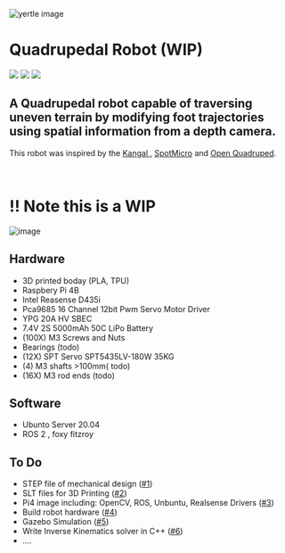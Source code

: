 ![yertle image](https://user-images.githubusercontent.com/12387040/154842903-77c47f65-0455-4f21-bacb-2093f784f7f1.png)

# Quadrupedal Robot (WIP)

<p>
<img src="https://img.shields.io/badge/c++-%2300599C.svg?style=for-the-badge&logo=c%2B%2B&logoColor=white" /> <img src="https://img.shields.io/badge/ros-%230A0FF9.svg?style=for-the-badge&logo=ros&logoColor=white" /> <img src="https://img.shields.io/badge/opencv-%23white.svg?style=for-the-badge&logo=opencv&logoColor=white" /></p>


## A Quadrupedal robot capable of traversing uneven terrain by modifying foot trajectories using spatial information from a depth camera.

This robot was inspired by the <a href="https://grabcad.com/library/diy-quadruped-robot-1">Kangal </a>, <a href="https://spotmicroai.readthedocs.io/en/latest/">SpotMicro</a> and <a href="https://github.com/adham-elarabawy/open-quadruped">Open Quadruped</a>.

</br>

# !! Note this is a WIP 


![image](https://user-images.githubusercontent.com/12387040/154842373-42b3cce0-2450-4362-b23c-a2e9c3eca3d5.png)

## Hardware

* 3D printed boday (PLA, TPU)
* Raspbery Pi 4B
* Intel Reasense D435i
* Pca9685 16 Channel 12bit Pwm Servo Motor Driver
* YPG 20A HV SBEC
* 7.4V 2S 5000mAh 50C LiPo Battery
* (100X) M3 Screws and Nuts
* Bearings (todo)
* (12X) SPT Servo SPT5435LV-180W 35KG
* (4) M3 shafts >100mm( todo)
* (16X) M3 rod ends (todo)

## Software
* Ubunto Server 20.04
* ROS 2 , foxy fitzroy

## To Do
*  STEP file of mechanical design ([#1][i1])
*  SLT files for 3D Printing ([#2][i2])
*  Pi4 image including: OpenCV, ROS, Unbuntu, Realsense Drivers ([#3][i3])
*  Build robot hardware ([#4][i4])
*  Gazebo Simulation ([#5][i5])
*  Write Inverse Kinematics solver in C++ ([#6][i6])
* ....


[i1]: https://github.com/Jerome-Graves/yertle/issues/1
[i2]: https://github.com/Jerome-Graves/yertle/issues/2
[i3]: https://github.com/Jerome-Graves/yertle/issues/3
[i4]: https://github.com/Jerome-Graves/yertle/issues/4
[i5]: https://github.com/Jerome-Graves/yertle/issues/5
[i6]: https://github.com/Jerome-Graves/yertle/issues/6